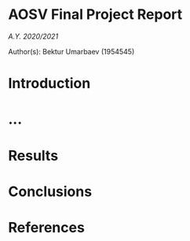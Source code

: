 # AOSV Final Project Report
_A.Y. 2020/2021_

Author(s): Bektur Umarbaev (1954545)

# Introduction

# ...

# Results

# Conclusions

# References